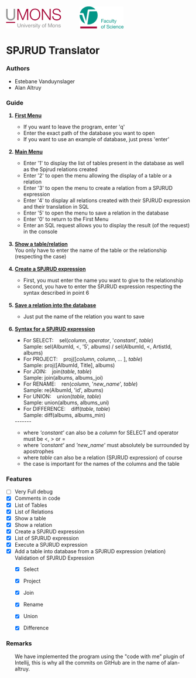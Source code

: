 <p>
    <img src="./resources/umons.png" width="150" alt="UMONS Logo">
        &nbsp&nbsp&nbsp&nbsp&nbsp&nbsp&nbsp&nbsp&nbsp&nbsp&nbsp
    <img src="./resources/umons-fs.png" width="120" alt="UMONS Logo">
</p>

# SPJRUD Translator

### Authors

- Estebane Vanduynslager
- Alan Altruy

### Guide
<ol>
    <b><u><li>First Menu</li></u></b>
      <ul>
      <li>If you want to leave the program, enter 'q'</li>
      <li>Enter the exact path of the database you want to open</li>
      <li>If you want to use an example of database, just press 'enter'</li>
      </ul>
    <br><b><u><li>Main Menu</li></u></b>
      <ul>
      <li>Enter '1' to display the list of tables present in the database as well as the Spjrud relations created</li>
      <li>Enter '2' to open the menu allowing the display of a table or a relation</li>
      <li>Enter '3' to open the menu to create a relation from a SPJRUD expression</li>
      <li>Enter '4' to display all relations created with their SPJRUD expression and their translation in SQL</li>
      <li>Enter '5' to open the menu to save a relation in the database</li>
      <li>Enter '0' to return to the First Menu</li>
      <li>Enter an SQL request allows you to display the result (of the request) in the console</li>
      </ul>
    <br><b><u><li>Show a table/relation</li></u></b>
      <h7>You only have to enter the name of the table or the relationship (respecting the case)</h7>
    <br><br><b><u><li>Create a SPJRUD expression</li></u></b>
      <ul>
        <li>First, you must enter the name you want to give to the relationship</li>
        <li>Second, you have to enter the SPJRUD expression respecting the syntax described in point 6</li>
      </ul>
    <br><b><u><li>Save a relation into the database</li></u></b>
      <ul>
        <li>Just put the name of the relation you want to save</li>
      </ul>
    <br><b><u><li>Syntax for a SPJRUD expression</li></u></b>
      <ul type="square">
      <li>For SELECT: &nbsp;&nbsp; sel(<i>column</i>, <i>operator</i>, '<i>constant</i>', <i>table</i>)
      <br> Sample: sel(AlbumId, <, '5', albums) / sel(AlbumId, <, ArtistId, albums)
      <li>For PROJECT: &nbsp;&nbsp; proj([<i>column</i>, <i>column</i>, <i>...</i> ], <i>table</i>)
      <br> Sample: proj([AlbumId, Title], albums)
      <li>For JOIN: &nbsp;&nbsp; join(<i>table</i>, <i>table</i>)
      <br> Sample: join(albums, albums_joi)
      <li>For RENAME: &nbsp;&nbsp; ren(<i>column</i>, '<i>new_name</i>', <i>table</i>)
      <br> Sample: re(AlbumId, 'id', albums)
      <li>For UNION: &nbsp;&nbsp; union(<i>table</i>, <i>table</i>)
      <br> Sample: union(albums, albums_uni)
      <li>For DIFFERENCE: &nbsp;&nbsp; diff(<i>table</i>, <i>table</i>)
      <br> Sample: diff(albums, albums_min)
      </ul>
      -------
      <ul class="list">
      <li>where <i>'constant'</i> can also be a <i>column</i> for SELECT and operator must be <, > or =
      <li>where <i>'constant'</i> and <i>'new_name'</i> must absolutely be surrounded by apostrophes
      <li>where <i>table</i> can also be a relation (SPJRUD expression) of course
      <li>the case is important for the names of the columns and the table</li>
      </ul>
</ol>

### Features

- [ ] Very Full debug
- [x] Comments in code
- [x] List of Tables
- [x] List of Relations
- [x] Show a table
- [x] Show a relation
- [x] Create a SPJRUD expression
- [x] List of SPJRUD expression
- [x] Execute a SPJRUD expression
- [x] Add a table into database from a SPJRUD expression (relation)
<br>Validation of SPJRUD Expression
  - [x] Select
  - [x] Project
  - [X] Join
  - [x] Rename
  - [x] Union
  - [x] Difference



### Remarks
<ul>
    We have implemented the program using the "code with me" plugin of Intellij,
    this is why all the commits on GitHub are in the name of alan-altruy.
</ul>